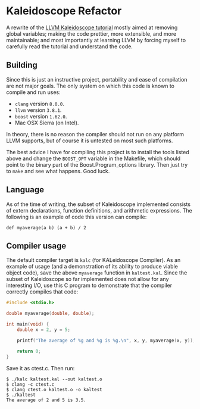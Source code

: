 Kaleidoscope Refactor
=====================

A rewrite of the [LLVM Kaleidoscope tutorial](
http://llvm.org/docs/tutorial/index.html) mostly aimed at removing global
variables; making the code prettier, more extensible, and more maintainable; and
most importantly at learning LLVM by forcing myself to carefully read the
tutorial and understand the code.

Building
--------

Since this is just an instructive project, portability and ease of compilation
are not major goals.  The only system on which this code is known to compile and
run uses:

 * `clang` version `8.0.0`.
 * `llvm` version `3.8.1`.
 * `boost` version `1.62.0`.
 * Mac OSX Sierra (on Intel).

In theory, there is no reason the compiler should not run on any platform LLVM
supports, but of course it is untested on most such platforms.

The best advice I have for compiling this project is to install the tools listed
above and change the `BOOST_OPT` variable in the Makefile, which should point to
the binary part of the Boost.Program\_options library.  Then just try to `make`
and see what happens.  Good luck.

Language
--------

As of the time of writing, the subset of Kaleidoscope implemented consists of
extern declarations, function definitions, and arithmetic expressions.  The
following is an example of code this version can compile:

```
def myaverage(a b) (a + b) / 2
```

Compiler usage
--------------

The default compiler target is `kalc` (for KALeidoscope Compiler).  As an
example of usage (and a demonstration of its ability to produce viable object
code), save the above `myaverage` function in `kaltest.kal`.  Since the subset
of Kaleidoscope so far implemented does not allow for any interesting I/O, use
this C program to demonstrate that the compiler correctly compiles that code:

```c
#include <stdio.h>

double myaverage(double, double);

int main(void) {
    double x = 2, y = 5;

    printf("The average of %g and %g is %g.\n", x, y, myaverage(x, y));

    return 0;
}
```

Save it as ctest.c.  Then run:

```
$ ./kalc kaltest.kal --out kaltest.o
$ clang -c ctest.c
$ clang ctest.o kaltest.o -o kaltest
$ ./kaltest
The average of 2 and 5 is 3.5.
```
